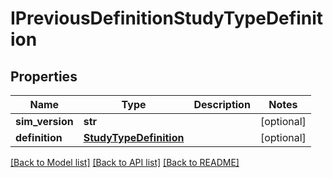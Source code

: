 # IPreviousDefinitionStudyTypeDefinition

## Properties
Name | Type | Description | Notes
------------ | ------------- | ------------- | -------------
**sim_version** | **str** |  | [optional] 
**definition** | [**StudyTypeDefinition**](StudyTypeDefinition.md) |  | [optional] 

[[Back to Model list]](../README.md#documentation-for-models) [[Back to API list]](../README.md#documentation-for-api-endpoints) [[Back to README]](../README.md)


